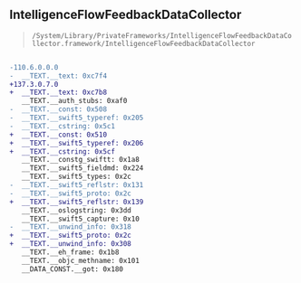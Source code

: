 ## IntelligenceFlowFeedbackDataCollector

> `/System/Library/PrivateFrameworks/IntelligenceFlowFeedbackDataCollector.framework/IntelligenceFlowFeedbackDataCollector`

```diff

-110.6.0.0.0
-  __TEXT.__text: 0xc7f4
+137.3.0.7.0
+  __TEXT.__text: 0xc7b8
   __TEXT.__auth_stubs: 0xaf0
-  __TEXT.__const: 0x508
-  __TEXT.__swift5_typeref: 0x205
-  __TEXT.__cstring: 0x5c1
+  __TEXT.__const: 0x510
+  __TEXT.__swift5_typeref: 0x206
+  __TEXT.__cstring: 0x5cf
   __TEXT.__constg_swiftt: 0x1a8
   __TEXT.__swift5_fieldmd: 0x224
   __TEXT.__swift5_types: 0x2c
-  __TEXT.__swift5_reflstr: 0x131
-  __TEXT.__swift5_proto: 0x2c
+  __TEXT.__swift5_reflstr: 0x139
   __TEXT.__oslogstring: 0x3dd
   __TEXT.__swift5_capture: 0x10
-  __TEXT.__unwind_info: 0x318
+  __TEXT.__swift5_proto: 0x2c
+  __TEXT.__unwind_info: 0x308
   __TEXT.__eh_frame: 0x1b8
   __TEXT.__objc_methname: 0x101
   __DATA_CONST.__got: 0x180

```

